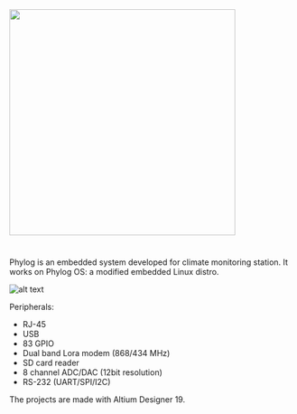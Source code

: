
<img src="https://github.com/ermannomillo/phylog-I/blob/main/images/phylog_t_logo.gif" width="400">

# 

Phylog is an embedded system developed for climate monitoring station. It works on Phylog OS: a modified embedded Linux distro.

![alt text](https://github.com/ermannomillo/phylog-I/blob/main/images/phylog_front_transparent.png?raw=true)


Peripherals:
* RJ-45 
* USB
* 83 GPIO
* Dual band Lora modem (868/434 MHz)
* SD card reader
* 8 channel ADC/DAC (12bit resolution)
* RS-232 (UART/SPI/I2C)

The projects are made with Altium Designer 19.
